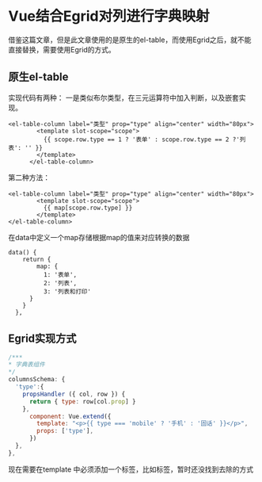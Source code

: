 # Vue结合Egrid对列进行字典映射

借鉴这篇文章，但是此文章使用的是原生的el-table，而使用Egrid之后，就不能直接替换，需要使用Egrid的方式。

## 原生el-table

实现代码有两种： 一是类似布尔类型，在三元运算符中加入判断，以及嵌套实现。

```text
<el-table-column label="类型" prop="type" align="center" width="80px">
        <template slot-scope="scope">
          {{ scope.row.type == 1 ? '表单' : scope.row.type == 2 ?'列表': '' }} 
        </template>
      </el-table-column>
```

第二种方法：

```text
<el-table-column label="类型" prop="type" align="center" width="80px">
        <template slot-scope="scope">
          {{ map[scope.row.type] }}
        </template>
</el-table-column>
```

在data中定义一个map存储根据map的值来对应转换的数据

```text
data() {
    return {
        map: {
          1: '表单',
          2: '列表',
          3: '列表和打印'
      }
    }
  },
```

## Egrid实现方式

```javascript
/***
* 字典表组件
*/
columnsSchema: {
  'type':{
    propsHandler ({ col, row }) {
      return { type: row[col.prop] }
    },
      component: Vue.extend({
        template: "<p>{{ type === 'mobile' ? '手机' : '固话' }}</p>",
        props: ['type'],
      })
  },
},
```

现在需要在template 中必须添加一个标签，比如标签，暂时还没找到去除的方式

